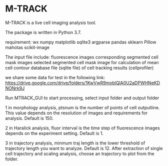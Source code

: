 # M-TRACK

M-TRACK is a live cell imaging analysis tool. 

The package is written in Python 3.7.

requirement:
wx
numpy
matplotlib
sqlite3
argparse
pandas
sklearn
Pillow
mahotas
scikit-image



The input file include:
fluorescence images
corresponding segmented cell mask images
selected segmented cell mask image for calculation of mean cell contour
database file (sqlite file) of cell tracking results (cellprofiler)

we share some data  for test in the following link:
https://drive.google.com/drive/folders/1KwVwR9moblQlA0U2aDPWHNeKDNONrk9J

Run MTRACK_GUI to start processing, select input folder and output folder

1 in morphology analysis, ptsnum is the number of points of cell outputline. This value depends on the resolution of images and requirements for analysis. Default is 150.

2 in Haralick analysis, fluor interval is the time step of fluorescence images depends on the experiment setting. Default is 1.

3 in trajectory analysis, minmum traj length is the lower threshold of trajectory length you want to analyze. Default is 12.  After extraction of single cell trajectory and scaling analysis, choose an trajectory to plot from the folder.

